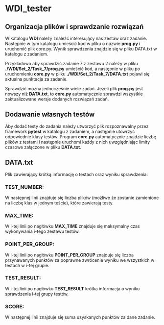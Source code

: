 # WDI_tester

## Organizacja plików i sprawdzanie rozwiązań
W katalogu **WDI** należy znaleźć interesujący nas zestaw oraz zadanie. Następnie w tym katalogu umieścić kod w pliku o nazwie **prog.py**
i uruchomić plik core.py. Wynik sprawdzenia znajdzie się w pliku DATA.txt w katalogu z zadaniem.

Przykładowo aby sprawdzić zadanie 7 z zestawu 2 należy w pliku **./WDI/Set_2/Task_7/prog.py** umieścić kod, a następnie w pliku po uruchomieniu
**core.py** w pliku **./WDI/Set_2/Task_7/DATA.txt** pojawi się aktualna punktacja za zadanie.

Sprawdzić można jednocześnie wiele zadań. Jeżeli plik **prog.py** jest nowszy niż **DATA.txt**, to **core.py** automatycznie sprawdzi wszystkie 
zaktualizowane wersje dodanych rozwiązań zadań.

## Dodawanie własnych testów
Aby dodać testy do zadania należy utworzyć plik rozpoznawalny przez framework **pytest** w katalogu z zadaniem, a następnie
utowrzyć odpowiednie klasy testów. Program **core.py** automatycznie znajdzie liczbę plików z testami i następnie uruchomi
każdy z nich uwzględniając limity czasowe załączone w pliku **DATA.txt**.

## DATA.txt
Plik zawierający krótką informację o testach oraz wyniku sprawdzenia:

### TEST_NUMBER:
W następnej linii znajduje się liczba plików (możliwe że zostanie zamienione na liczbę klas w jednym teście), które zawierają testy.

### MAX_TIME:
W i-tej linii po nagłówku **MAX_TIME** znajduje się maksymalny czas wykonywania i-tego zestawu testów.

### POINT_PER_GROUP:
W i-tej linii po nagłówku **POINT_PER_GROUP** znajduje się liczba przynawanych punktów za poprawne zwrócenie wyniku we wszystkich
w testach w i-tej grupie.

### TEST_RESULT:
W i-tej linii po nagłówku **TEST_RESULT** krótka informacja o wyniku sprawdzenia i-tej grupy testów.

### SCORE:
W następnej linii znajduje się suma uzyskanych punktów za dane zadanie.
